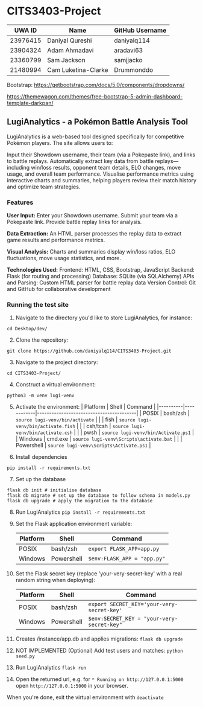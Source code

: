 # CITS3403-Project


| UWA ID   | Name                  | GitHub Username |
|----------|-----------------------|-----------------|
| 23976415 | Daniyal Qureshi       | daniyalq114     |
| 23904324 | Adam Ahmadavi         | aradavi63       |
| 23360799 | Sam Jackson           | samjjacko       |
| 21480994 | Cam Luketina-Clarke   | Drummonddo      |



Bootstrap: https://getbootstrap.com/docs/5.0/components/dropdowns/

https://themewagon.com/themes/free-bootstrap-5-admin-dashboard-template-darkpan/

## LugiAnalytics - a Pokémon Battle Analysis Tool
LugiAnalytics is a web-based tool designed specifically for competitive Pokémon players. The site allows users to:

Input their Showdown username, their team (via a Pokepaste link), and links to battle replays.
Automatically extract key data from battle replays—including win/loss results, opponent team details, ELO changes, move usage, and overall team performance.
Visualise performance metrics using interactive charts and summaries, helping players review their match history and optimize team strategies.

### Features
**User Input:**
Enter your Showdown username.
Submit your team via a Pokepaste link.
Provide battle replay links for analysis.

**Data Extraction:**
An HTML parser processes the replay data to extract game results and performance metrics.

**Visual Analysis:**
Charts and summaries display win/loss ratios, ELO fluctuations, move usage statistics, and more.

**Technologies Used:**
Frontend: HTML, CSS, Bootstrap, JavaScript 
Backend: Flask (for routing and processing)
Database: SQLite (via SQLAlchemy)
APIs and Parsing: Custom HTML parser for battle replay data
Version Control: Git and GitHub for collaborative development


### Running the test site
1. Navigate to the directory you'd like to store LugiAnalytics, for instance:
```shell
cd Desktop/dev/
```
2. Clone the repository:
```shell
git clone https://github.com/daniyalq114/CITS3403-Project.git
```
3. Navigate to the project directory:
```shell
cd CITS3403-Project/
```
4. Construct a virtual environment:
```shell
python3 -m venv lugi-venv
```
5. Activate the environment: 
    | Platform | Shell      | Command                                 |
    |----------|------------|-----------------------------------------|
    | POSIX    | bash/zsh   | `source lugi-venv/bin/activate`         |
    |          | fish       | `source lugi-venv/bin/activate.fish`    |
    |          | csh/tcsh   | `source lugi-venv/bin/activate.csh`     |
    |          | pwsh       | `source lugi-venv/bin/Activate.ps1`     |
    | Windows  | cmd.exe    | `source lugi-venv\Scripts\activate.bat` |
    |          | Powershell | `source lugi-venv\Scripts\Activate.ps1` |

6. Install dependencies
```shell
pip install -r requirements.txt
```
7. Set up the database
```shell
flask db init # initialise database
flask db migrate # set up the database to follow schema in models.py
flask db upgrade # apply the migration to the database
```
8. Run LugiAnalytics
`pip install -r requirements.txt`

7. Set the Flask application environment variable:

    | Platform | Shell      | Command                     |
    | -------- | ---------- | --------------------------- |
    | POSIX    | bash/zsh   | `export FLASK_APP=app.py`   |
    | Windows  | Powershell | `$env:FLASK_APP = "app.py"` |

8. Set the Flask secret key (replace 'your-very-secret-key' with a real random string when deploying):

    | Platform | Shell      | Command                                    |
    | -------- | ---------- | ------------------------------------------ |
    | POSIX    | bash/zsh   | `export SECRET_KEY='your-very-secret-key'` |
    | Windows  | Powershell | `$env:SECRET_KEY = "your-very-secret-key"` |

9. Creates /instance/app.db and applies migrations:
`flask db upgrade`

10. NOT IMPLEMENTED (Optional) Add test users and matches: 
`python seed.py`

11. Run LugiAnalytics
`flask run`

12. Open the returned url, e.g. for `* Running on http://127.0.0.1:5000` open `http://127.0.0.1:5000` in your browser. 

When you're done, exit the virtual environment with `deactivate`